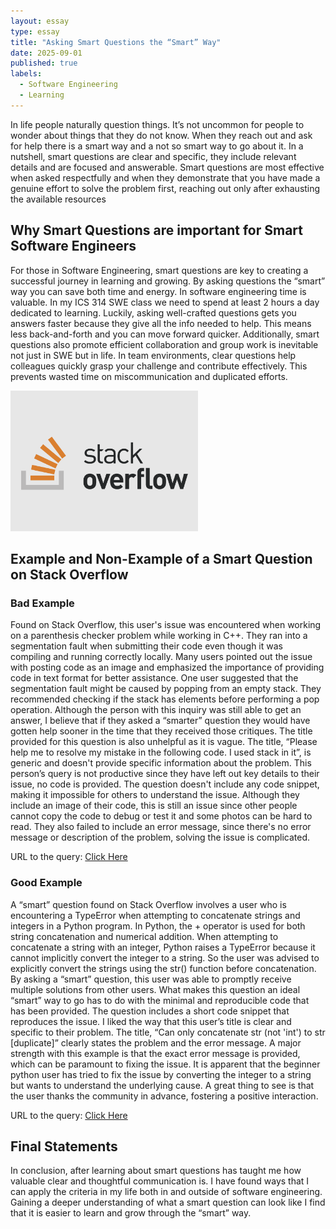 ```yaml
---
layout: essay
type: essay
title: "Asking Smart Questions the “Smart” Way"
date: 2025-09-01
published: true
labels:
  - Software Engineering
  - Learning
---
```


In life people naturally question things. It’s not uncommon for people to wonder about things that they do not know. When they reach out and ask for help there is a smart way and a not so smart way to go about it. In a nutshell, smart questions are clear and specific, they include relevant details and are focused and answerable. Smart questions are most effective when asked respectfully and when they demonstrate that you have made a genuine effort to solve the problem first, reaching out only after exhausting the available resources 

## Why Smart Questions are important for Smart Software Engineers

For those in Software Engineering, smart questions are key to creating a successful journey in learning and growing. By asking questions the “smart” way you can save both time and energy. In software engineering time is valuable. In my ICS 314 SWE class we need to spend at least 2 hours a day dedicated to learning. Luckily, asking well-crafted questions gets you answers faster because they give all the info needed to help. This means less back-and-forth and you can move forward quicker. Additionally, smart questions also promote efficient collaboration and group work is inevitable not just in SWE but in life. In team environments, clear questions help colleagues quickly grasp your challenge and contribute effectively. This prevents wasted time on miscommunication and duplicated efforts.

<img width="300px" class="rounded float-start pe-4" src="../img/stackoverflow-1.png">

## Example and Non-Example of a Smart Question on Stack Overflow

### Bad Example 
Found on Stack Overflow, this user's issue was encountered when working on a parenthesis checker problem while working in C++. They ran into a segmentation fault when submitting their code even though it was compiling and running correctly locally. Many users pointed out the issue with posting code as an image and emphasized the importance of providing code in text format for better assistance. One user suggested that the segmentation fault might be caused by popping from an empty stack. They recommended checking if the stack has elements before performing a pop operation. Although the person with this inquiry was still able to get an answer, I believe that if they asked a “smarter” question they would have gotten help sooner in the time that they received those critiques.
The title provided for this question is also unhelpful as it is vague. The title, “Please help me to resolve my mistake in the following code. I used stack in it”,  is generic and doesn't provide specific information about the problem. This person’s query is not productive since they have left out key details to their issue, no code is provided. The question doesn't include any code snippet, making it impossible for others to understand the issue. Although they include an image of their code, this is still an issue since other people cannot copy the code to debug or test it and some photos can be hard to read. They also failed to include an error message, since there's no error message or description of the problem, solving the issue is complicated. 

URL to the query: [Click Here](https://stackoverflow.com/questions/68973372/please-help-me-to-resolve-my-mistake-in-the-following-code-i-used-stack-in-it)

### Good Example

A “smart” question found on Stack Overflow involves a user who is encountering a TypeError when attempting to concatenate strings and integers in a Python program. In Python, the + operator is used for both string concatenation and numerical addition. When attempting to concatenate a string with an integer, Python raises a TypeError because it cannot implicitly convert the integer to a string. So the user was advised to explicitly convert the strings using the str() function before concatenation. By asking a “smart” question, this user was able to promptly receive multiple solutions from other users. 
What makes this question an ideal “smart” way to go has to do with the minimal and reproducible code that has been provided. The question includes a short code snippet that reproduces the issue. I liked the way that this user’s title is clear and specific to their problem. The title, “Can only concatenate str (not 'int') to str [duplicate]” clearly states the problem and the error message. A major strength with this example is that the exact error message is provided, which can be paramount to fixing the issue. It is apparent that the beginner python user has tried to fix the issue by converting the integer to a string but wants to understand the underlying cause. A great thing to see is that the user thanks the community in advance, fostering a positive interaction.

URL to the query: [Click Here](https://stackoverflow.com/questions/53934557/can-only-concatenate-str-not-int-to-str)

## Final Statements

In conclusion, after learning about smart questions has taught me how valuable clear and thoughtful communication is. I have found ways that I can apply the criteria in my life both in and outside of software engineering. Gaining a deeper understanding of what a smart question can look like I find that it is easier to learn and grow through the “smart” way.
